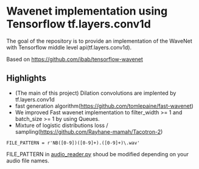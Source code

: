 # Wavenet implementation using Tensorflow tf.layers.conv1d
The goal of the repository is to provide an implementation of the WaveNet with Tensorflow middle level api(tf.layers.conv1d).

Based on https://github.com/ibab/tensorflow-wavenet



## Highlights

- (The main of this project) Dilation convolutions are implented by tf.layers.conv1d
- fast generation algorithm(https://github.com/tomlepaine/fast-wavenet)
- We improved Fast wavenet implementation to filter_width >= 1 and batch_size >= 1  by using Queues.
- Mixture of logistic distributions loss / sampling(https://github.com/Rayhane-mamah/Tacotron-2)

```
FILE_PATTERN = r'NB([0-9])([0-9]+).([0-9]+)\.wav' 
```
FILE_PATTERN in [audio_reader.py](https://github.com/hccho2/wavenet-tf.layers.conv1d/blob/master/wavenet/audio_reader.py)
shoud be modified depending on your audio file names.
